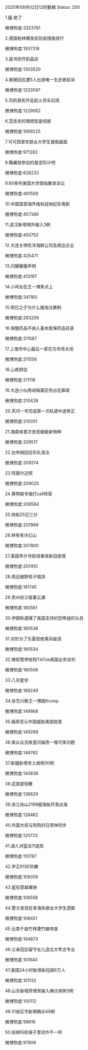 2020年08月02日12时数据
Status: 200

1.囍 绝了

微博热度:3323781

2.德国柏林爆发反防疫措施游行

微博热度:1937318

3.虞书欣开奶盖店

微博热度:1303520

4.舅舅回应遭5人出游唯一生还者起诉

微博热度:1233097

5.司机冒死开走起火货车后续

微博热度:1229062

6.范丞丞的理想型是倪妮

微博热度:1069225

7.可可西里失联女大学生搜救画面

微博热度:971282

8.鞠翼铭参加的是变形计吧

微博热度:626233

9.60多所美国大学面临集体诉讼

微博热度:491509

10.中国首部海外维和战地纪实电影

微博热度:457386

11.武汉新增境外输入3例

微博热度:455753

12.大连关停凯洋海鲜公司及周边企业

微博热度:425471

13.闪耀暖暖声明

微博热度:413197

14.小鸡长在王一博笑点上

微博热度:341160

15.明日之子为什么搞淘汰赛制

微博热度:263209

16.保健药品不纳入基本医保药品目录

微博热度:211587

17.上海市中心最后一家花鸟市场关闭

微博热度:211556

18.心疼顾佳

微博热度:211118

19.大连小伙再进隔离区热出花癣斑

微博热度:210428

20.天问一号完成第一次轨道中途修正

微博热度:210001

21.海南省首次发现蜻蜓新物种

微博热度:209517

22.白举纲回应乐队淘汰

微博热度:209374

23.阿黛尔近照

微博热度:209025

24.黄明昊专辑打call阵容

微博热度:208584

25.快船25记三分

微博热度:207866

26.林有有许幻山

微博热度:207800

27.美国布什号航母暴发新冠疫情

微博热度:207410

28.周迅被野孩子唱哭

微博热度:181745

29.贵州岜沙苗寨云瀑

微博热度:180561

30.伊朗称逮捕了美国支持的恐怖组织头目

微博热度:180538

31.刘忻为了乐夏拒绝乘风破浪

微博热度:180534

32.微软暂停收购TikTok美国业务谈判

微博热度:180508

33.八月星空

微博热度:168249

34.张艺兴教王一博跳Krump

微博热度:149968

35.福奇否认中国威胁美国疫苗

微博热度:149299

36.美众议员故意问福奇一堆可笑问题

微博热度:148782

37.新疆新增本土病例30例

微博热度:140836

38.这就是街舞

微博热度:138629

39.浙江舟山2198艘渔船开渔出海

微博热度:128462

40.外国大叔与狗狗的日常神同步

微博热度:120723

41.湖人对猛龙11连败

微博热度:110787

42.尹正R1SE热舞

微博热度:109359

43.星际穿越重映

微博热度:108558

44.警方发现在青海失联女大学生遗骸

微博热度:108451

45.云南千亩竹林遭竹蝗啃食

微博热度:104873

46.父亲回应留守女儿选北大考古专业

微博热度:101940

47.美国24小时新增新冠超6万人

微博热度:101132

48.山东新增菲律宾输入确诊病例3例

微博热度:100112

49.31省区市新增确诊49例

微博热度:98616

50.张继科和镜子里动作不一样

微博热度:97806

